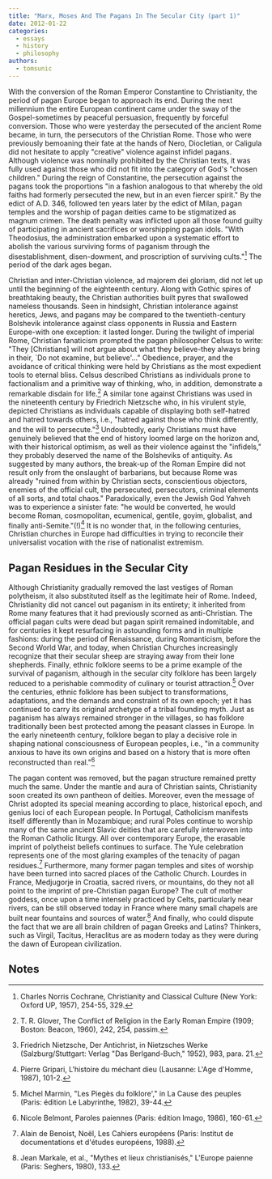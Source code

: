 ```yaml
---
title: "Marx, Moses And The Pagans In The Secular City (part 1)"
date: 2012-01-22
categories: 
  - essays
  - history
  - philosophy
authors: 
  - tomsunic
---
```


With the conversion of the Roman Emperor Constantine to Christianity, the period of pagan Europe began to approach its end. During the next millennium the entire European continent came under the sway of the Gospel-sometimes by peaceful persuasion, frequently by forceful conversion. Those who were yesterday the persecuted of the ancient Rome became, in turn, the persecutors of the Christian Rome. Those who were previously bemoaning their fate at the hands of Nero, Diocletian, or Caligula did not hesitate to apply "creative" violence against infidel pagans. Although violence was nominally prohibited by the Christian texts, it was fully used against those who did not fit into the category of God's "chosen children." During the reign of Constantine, the persecution against the pagans took the proportions "in a fashion analogous to that whereby the old faiths had formerly persecuted the new, but in an even fiercer spirit." By the edict of A.D. 346, followed ten years later by the edict of Milan, pagan temples and the worship of pagan deities came to be stigmatized as magnum crimen. The death penalty was inflicted upon all those found guilty of participating in ancient sacrifices or worshipping pagan idols. "With Theodosius, the administration embarked upon a systematic effort to abolish the various surviving forms of paganism through the disestablishment, disen-dowment, and proscription of surviving cults."[^1] The period of the dark ages began.

Christian and inter-Christian violence, ad majorem dei gloriam, did not let up until the beginning of the eighteenth century. Along with Gothic spires of breathtaking beauty, the Christian authorities built pyres that swallowed nameless thousands. Seen in hindsight, Christian intolerance against heretics, Jews, and pagans may be compared to the twentieth-century Bolshevik intolerance against class opponents in Russia and Eastern Europe-with one exception: it lasted longer. During the twilight of imperial Rome, Christian fanaticism prompted the pagan philosopher Celsus to write: "They \[Christians\] will not argue about what they believe-they always bring in their, \`Do not examine, but believe'..." Obedience, prayer, and the avoidance of critical thinking were held by Christians as the most expedient tools to eternal bliss. Celsus described Christians as individuals prone to factionalism and a primitive way of thinking, who, in addition, demonstrate a remarkable disdain for life.[^2] A similar tone against Christians was used in the nineteenth century by Friedrich Nietzsche who, in his virulent style, depicted Christians as individuals capable of displaying both self-hatred and hatred towards others, i.e., "hatred against those who think differently, and the will to persecute."[^3] Undoubtedly, early Christians must have genuinely believed that the end of history loomed large on the horizon and, with their historical optimism, as well as their violence against the "infidels," they probably deserved the name of the Bolsheviks of antiquity. As suggested by many authors, the break-up of the Roman Empire did not result only from the onslaught of barbarians, but because Rome was already "ruined from within by Christian sects, conscientious objectors, enemies of the official cult, the persecuted, persecutors, criminal elements of all sorts, and total chaos." Paradoxically, even the Jewish God Yahveh was to experience a sinister fate: "he would be converted, he would become Roman, cosmopolitan, ecumenical, gentile, goyim, globalist, and finally anti-Semite."(!)[^4] It is no wonder that, in the following centuries, Christian churches in Europe had difficulties in trying to reconcile their universalist vocation with the rise of nationalist extremism.

## Pagan Residues in the Secular City

Although Christianity gradually removed the last vestiges of Roman polytheism, it also substituted itself as the legitimate heir of Rome. Indeed, Christianity did not cancel out paganism in its entirety; it inherited from Rome many features that it had previously scorned as anti-Christian. The official pagan cults were dead but pagan spirit remained indomitable, and for centuries it kept resurfacing in astounding forms and in multiple fashions: during the period of Renaissance, during Romanticism, before the Second World War, and today, when Christian Churches increasingly recognize that their secular sheep are straying away from their lone shepherds. Finally, ethnic folklore seems to be a prime example of the survival of paganism, although in the secular city folklore has been largely reduced to a perishable commodity of culinary or tourist attraction.[^5] Over the centuries, ethnic folklore has been subject to transformations, adaptations, and the demands and constraint of its own epoch; yet it has continued to carry its original archetype of a tribal founding myth. Just as paganism has always remained stronger in the villages, so has folklore traditionally been best protected among the peasant classes in Europe. In the early nineteenth century, folklore began to play a decisive role in shaping national consciousness of European peoples, i.e., "in a community anxious to have its own origins and based on a history that is more often reconstructed than real."[^6]

The pagan content was removed, but the pagan structure remained pretty much the same. Under the mantle and aura of Christian saints, Christianity soon created its own pantheon of deities. Moreover, even the message of Christ adopted its special meaning according to place, historical epoch, and genius loci of each European people. In Portugal, Catholicism manifests itself differently than in Mozambique; and rural Poles continue to worship many of the same ancient Slavic deities that are carefully interwoven into the Roman Catholic liturgy. All over contemporary Europe, the erasable imprint of polytheist beliefs continues to surface. The Yule celebration represents one of the most glaring examples of the tenacity of pagan residues.[^7] Furthermore, many former pagan temples and sites of worship have been turned into sacred places of the Catholic Church. Lourdes in France, Medjugorje in Croatia, sacred rivers, or mountains, do they not all point to the imprint of pre-Christian pagan Europe? The cult of mother goddess, once upon a time intensely practiced by Celts, particularly near rivers, can be still observed today in France where many small chapels are built near fountains and sources of water.[^8] And finally, who could dispute the fact that we are all brain children of pagan Greeks and Latins? Thinkers, such as Virgil, Tacitus, Heraclitus are as modern today as they were during the dawn of European civilization.

## Notes

[^1]: Charles Norris Cochrane, Christianity and Classical Culture (New York: Oxford UP, 1957), 254-55, 329.
[^2]: T. R. Glover, The Conflict of Religion in the Early Roman Empire (1909; Boston: Beacon, 1960), 242, 254, passim.
[^3]: Friedrich Nietzsche, Der Antichrist, in Nietzsches Werke (Salzburg/Stuttgart: Verlag "Das Berlgand-Buch," 1952), 983, para. 21.
[^4]: Pierre Gripari, L'histoire du méchant dieu (Lausanne: L'Age d'Homme, 1987), 101-2.
[^5]: Michel Marmin, "Les Piegès du folklore'," in La Cause des peuples (Paris: édition Le Labyrinthe, 1982), 39-44.
[^6]: Nicole Belmont, Paroles paiennes (Paris: édition Imago, 1986), 160-61.
[^7]: Alain de Benoist, Noël, Les Cahiers européens (Paris: Institut de documentations et d'études européens, 1988).
[^8]: Jean Markale, et al., "Mythes et lieux christianisés," L'Europe paienne (Paris: Seghers, 1980), 133.
